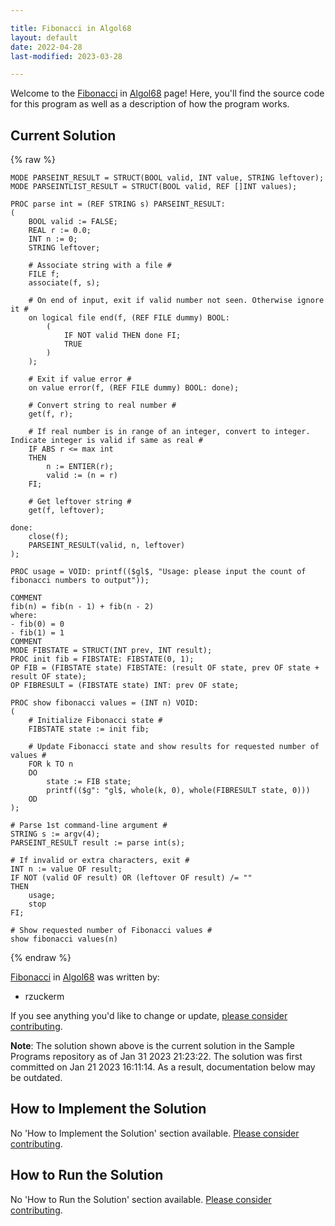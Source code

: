 ```yaml
---

title: Fibonacci in Algol68
layout: default
date: 2022-04-28
last-modified: 2023-03-28

---
```


Welcome to the [Fibonacci](https://sampleprograms.io/projects/fibonacci) in [Algol68](https://sampleprograms.io/languages/algol68) page! Here, you'll find the source code for this program as well as a description of how the program works.

## Current Solution

{% raw %}

```algol68
MODE PARSEINT_RESULT = STRUCT(BOOL valid, INT value, STRING leftover);
MODE PARSEINTLIST_RESULT = STRUCT(BOOL valid, REF []INT values);

PROC parse int = (REF STRING s) PARSEINT_RESULT:
(
    BOOL valid := FALSE;
    REAL r := 0.0;
    INT n := 0;
    STRING leftover;

    # Associate string with a file #
    FILE f;
    associate(f, s);

    # On end of input, exit if valid number not seen. Otherwise ignore it #
    on logical file end(f, (REF FILE dummy) BOOL:
        (
            IF NOT valid THEN done FI;
            TRUE
        )
    );

    # Exit if value error #
    on value error(f, (REF FILE dummy) BOOL: done);

    # Convert string to real number #
    get(f, r);

    # If real number is in range of an integer, convert to integer. Indicate integer is valid if same as real #
    IF ABS r <= max int
    THEN
        n := ENTIER(r);
        valid := (n = r)
    FI;

    # Get leftover string #
    get(f, leftover);

done:
    close(f);
    PARSEINT_RESULT(valid, n, leftover)
);

PROC usage = VOID: printf(($gl$, "Usage: please input the count of fibonacci numbers to output"));

COMMENT
fib(n) = fib(n - 1) + fib(n - 2)
where:
- fib(0) = 0
- fib(1) = 1
COMMENT
MODE FIBSTATE = STRUCT(INT prev, INT result);
PROC init fib = FIBSTATE: FIBSTATE(0, 1);
OP FIB = (FIBSTATE state) FIBSTATE: (result OF state, prev OF state + result OF state);
OP FIBRESULT = (FIBSTATE state) INT: prev OF state;

PROC show fibonacci values = (INT n) VOID:
(
    # Initialize Fibonacci state #
    FIBSTATE state := init fib;

    # Update Fibonacci state and show results for requested number of values #
    FOR k TO n
    DO
        state := FIB state;
        printf(($g": "gl$, whole(k, 0), whole(FIBRESULT state, 0)))
    OD
);

# Parse 1st command-line argument #
STRING s := argv(4);
PARSEINT_RESULT result := parse int(s);

# If invalid or extra characters, exit #
INT n := value OF result;
IF NOT (valid OF result) OR (leftover OF result) /= ""
THEN
    usage;
    stop
FI;

# Show requested number of Fibonacci values #
show fibonacci values(n)
```

{% endraw %}

[Fibonacci](https://sampleprograms.io/projects/fibonacci) in [Algol68](https://sampleprograms.io/languages/algol68) was written by:

- rzuckerm

If you see anything you'd like to change or update, [please consider contributing](https://github.com/TheRenegadeCoder/sample-programs).

**Note**: The solution shown above is the current solution in the Sample Programs repository as of Jan 31 2023 21:23:22. The solution was first committed on Jan 21 2023 16:11:14. As a result, documentation below may be outdated.

## How to Implement the Solution

No 'How to Implement the Solution' section available. [Please consider contributing](https://github.com/TheRenegadeCoder/sample-programs-website).

## How to Run the Solution

No 'How to Run the Solution' section available. [Please consider contributing](https://github.com/TheRenegadeCoder/sample-programs-website).